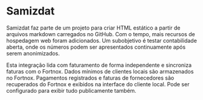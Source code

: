 # Samizdat

Samizdat faz parte de um projeto para criar HTML estático a partir de arquivos markdown carregados no GitHub.
Com o tempo, mais recursos de hospedagem web foram adicionados.
Um subobjetivo é testar contabilidade aberta, onde os números podem ser apresentados continuamente após serem anonimizados.

Esta integração lida com faturamento de forma independente e sincroniza faturas com o Fortnox.
Dados mínimos de clientes locais são armazenados no Fortnox.
Pagamentos registrados e faturas de fornecedores são recuperados do Fortnox e exibidos na interface do cliente local.
Pode ser configurado para exibir tudo publicamente também.
